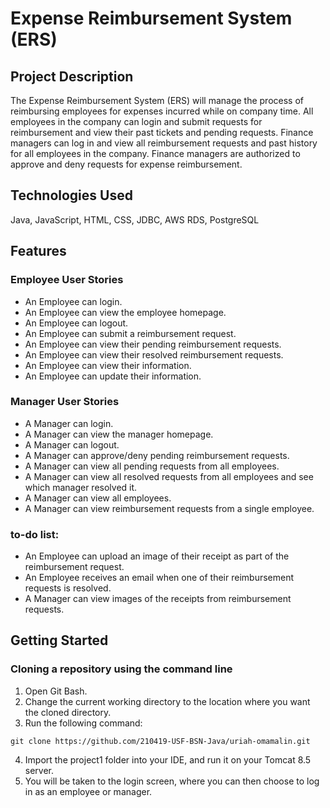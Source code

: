 # Expense Reimbursement System (ERS)

## Project Description
The Expense Reimbursement System (ERS) will manage the process of reimbursing employees for expenses incurred while on company time. All employees in the company can login 
and submit requests for reimbursement and view their past tickets and pending requests. Finance managers can log in and view all reimbursement requests and past history for 
all employees in the company. Finance managers are authorized to approve and deny requests for expense reimbursement.

## Technologies Used
Java, JavaScript, HTML, CSS, JDBC, AWS RDS, PostgreSQL

## Features

### Employee User Stories
- An Employee can login.
- An Employee can view the employee homepage.
- An Employee can logout.
- An Employee can submit a reimbursement request.
- An Employee can view their pending reimbursement requests.
- An Employee can view their resolved reimbursement requests.
- An Employee can view their information.
- An Employee can update their information.

### Manager User Stories
- A Manager can login.
- A Manager can view the manager homepage.
- A Manager can logout.
- A Manager can approve/deny pending reimbursement requests.
- A Manager can view all pending requests from all employees.
- A Manager can view all resolved requests from all employees and see which manager resolved it.
- A Manager can view all employees.
- A Manager can view reimbursement requests from a single employee.

### to-do list:
- An Employee can upload an image of their receipt as part of the reimbursement request.
- An Employee receives an email when one of their reimbursement requests is resolved.
- A Manager can view images of the receipts from reimbursement requests.

## Getting Started

### Cloning a repository using the command line
1. Open Git Bash.
2. Change the current working directory to the location where you want the cloned directory.
3. Run the following command: 

`git clone https://github.com/210419-USF-BSN-Java/uriah-omamalin.git`

4. Import the project1 folder into your IDE, and run it on your Tomcat 8.5 server.
5. You will be taken to the login screen, where you can then choose to log in as an employee or manager. 
